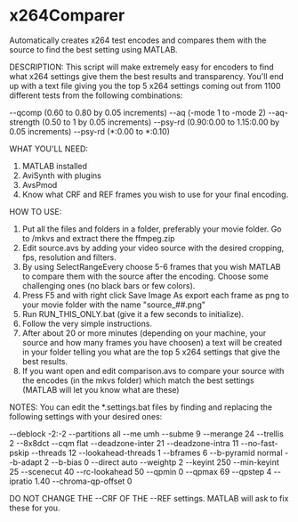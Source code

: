# x264Comparer
Automatically creates x264 test encodes and compares them with the source to find the best setting using MATLAB.

DESCRIPTION:
This script will make extremely easy for encoders to find what x264 settings give them the best results and transparency.
You'll end up with a text file giving you the top 5 x264 settings coming out from 1100 different tests from the following combinations:

--qcomp (0.60 to 0.80 by 0.05 increments)
--aq (-mode 1 to -mode 2)
--aq-strength (0.50 to 1 by 0.05 increments)
--psy-rd (0.90:0.00 to 1.15:0.00 by 0.05 increments)
--psy-rd (*:0.00 to *:0.10)

WHAT YOU'LL NEED:
1) MATLAB installed
2) AviSynth with plugins
3) AvsPmod
4) Know what CRF and REF frames you wish to use for your final encoding.

HOW TO USE:
1) Put all the files and folders in a folder, preferably your movie folder. Go to /mkvs and extract there the ffmpeg.zip
2) Edit source.avs by adding your video source with the desired cropping, fps, resolution and filters.
2) By using SelectRangeEvery choose 5-6 frames that you wish MATLAB to compare them with the source after the encoding. Choose some challenging ones (no black bars or few colors).
3) Press F5 and with right click Save Image As export each frame as png to your movie folder with the name "source_##.png"
4) Run RUN_THIS_ONLY.bat (give it a few seconds to initialize).
5) Follow the very simple instructions.
6) After about 20 or more minutes (depending on your machine, your source and how many frames you have choosen) a text will be created in your folder telling you what are the top 5 x264 settings that give the best results.
7) If you want open and edit comparison.avs to compare your source with the encodes (in the mkvs folder) which match the best settings (MATLAB will let you know what are these)

NOTES:
You can edit the *.settings.bat files by finding and replacing the following settings with your desired ones:

--deblock -2:-2
--partitions all
--me umh
--subme 9
--merange 24
--trellis 2
--8x8dct
--cqm flat
--deadzone-inter 21
--deadzone-intra 11
--no-fast-pskip
--threads 12
--lookahead-threads 1
--bframes 6
--b-pyramid normal
--b-adapt 2
--b-bias 0
--direct auto
--weightp 2
--keyint 250
--min-keyint 25
--scenecut 40
--rc-lookahead 50
--qpmin 0
--qpmax 69
--qpstep 4
--ipratio 1.40
--chroma-qp-offset 0

DO NOT CHANGE THE --CRF OF THE --REF settings. MATLAB will ask to fix these for you.
